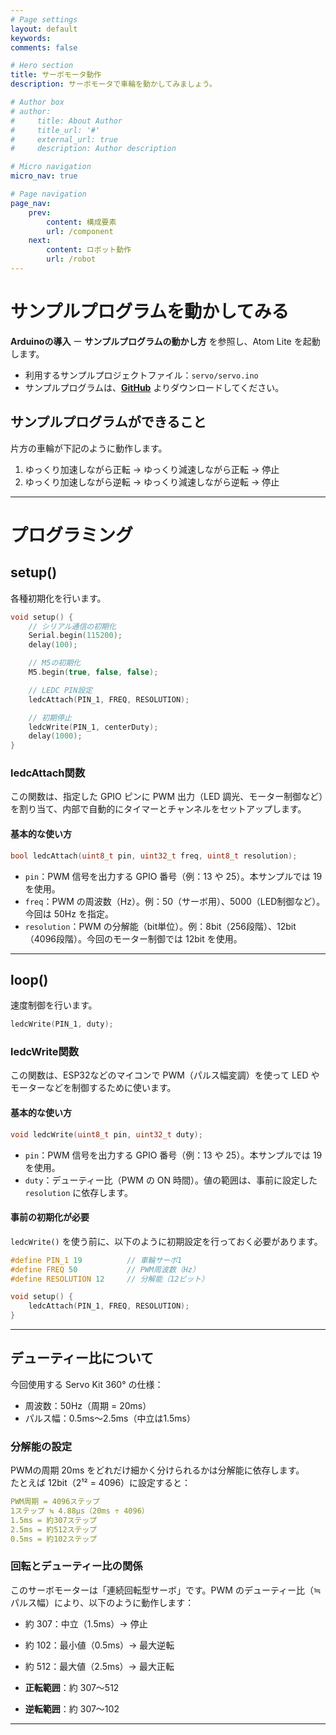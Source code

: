 ```yaml
---
# Page settings
layout: default
keywords:
comments: false

# Hero section
title: サーボモータ動作
description: サーボモータで車輪を動かしてみましょう。

# Author box
# author:
#     title: About Author
#     title_url: '#'
#     external_url: true
#     description: Author description

# Micro navigation
micro_nav: true

# Page navigation
page_nav:
    prev:
        content: 構成要素
        url: /component
    next:
        content: ロボット動作
        url: /robot
---
```


# サンプルプログラムを動かしてみる

**Arduinoの導入** ー **サンプルプログラムの動かし方** を参照し、Atom Lite を起動します。

- 利用するサンプルプロジェクトファイル：`servo/servo.ino`
- サンプルプログラムは、**[GitHub](https://github.com/LifeTechRobotics/secaro_arduino_projects.git)** よりダウンロードしてください。

## サンプルプログラムができること

片方の車輪が下記のように動作します。

1. ゆっくり加速しながら正転 → ゆっくり減速しながら正転 → 停止  
2. ゆっくり加速しながら逆転 → ゆっくり減速しながら逆転 → 停止  

---

# プログラミング

## setup()

各種初期化を行います。

```cpp
void setup() {
    // シリアル通信の初期化
    Serial.begin(115200);
    delay(100);

    // M5の初期化
    M5.begin(true, false, false);

    // LEDC PIN設定
    ledcAttach(PIN_1, FREQ, RESOLUTION);

    // 初期停止
    ledcWrite(PIN_1, centerDuty);
    delay(1000);
}
```

### ledcAttach関数

この関数は、指定した GPIO ピンに PWM 出力（LED 調光、モーター制御など）を割り当て、内部で自動的にタイマーとチャンネルをセットアップします。

#### 基本的な使い方

```cpp
bool ledcAttach(uint8_t pin, uint32_t freq, uint8_t resolution);
```

- `pin`：PWM 信号を出力する GPIO 番号（例：13 や 25）。本サンプルでは 19 を使用。  
- `freq`：PWM の周波数（Hz）。例：50（サーボ用）、5000（LED制御など）。今回は 50Hz を指定。  
- `resolution`：PWM の分解能（bit単位）。例：8bit（256段階）、12bit（4096段階）。今回のモーター制御では 12bit を使用。

---

## loop()

速度制御を行います。

```cpp
ledcWrite(PIN_1, duty);
```

### ledcWrite関数

この関数は、ESP32などのマイコンで PWM（パルス幅変調）を使って LED やモーターなどを制御するために使います。

#### 基本的な使い方

```cpp
void ledcWrite(uint8_t pin, uint32_t duty);
```

- `pin`：PWM 信号を出力する GPIO 番号（例：13 や 25）。本サンプルでは 19 を使用。  
- `duty`：デューティー比（PWM の ON 時間）。値の範囲は、事前に設定した `resolution` に依存します。

#### 事前の初期化が必要

`ledcWrite()` を使う前に、以下のように初期設定を行っておく必要があります。

```cpp
#define PIN_1 19          // 車輪サーボ1
#define FREQ 50           // PWM周波数（Hz）
#define RESOLUTION 12     // 分解能（12ビット）

void setup() {
    ledcAttach(PIN_1, FREQ, RESOLUTION);
}
```

---

## デューティー比について

今回使用する Servo Kit 360° の仕様：

- 周波数：50Hz（周期 = 20ms）  
- パルス幅：0.5ms〜2.5ms（中立は1.5ms）

### 分解能の設定

PWMの周期 20ms をどれだけ細かく分けられるかは分解能に依存します。  
たとえば 12bit（2¹² = 4096）に設定すると：

```yaml
PWM周期 = 4096ステップ
1ステップ ≒ 4.88μs（20ms ÷ 4096）
1.5ms = 約307ステップ
2.5ms = 約512ステップ
0.5ms = 約102ステップ
```

### 回転とデューティー比の関係

このサーボモーターは「連続回転型サーボ」です。PWM のデューティー比（≒パルス幅）により、以下のように動作します：

- 約 307：中立（1.5ms）→ 停止  
- 約 102：最小値（0.5ms）→ 最大逆転  
- 約 512：最大値（2.5ms）→ 最大正転  

- **正転範囲**：約 307〜512  
- **逆転範囲**：約 307〜102

---
